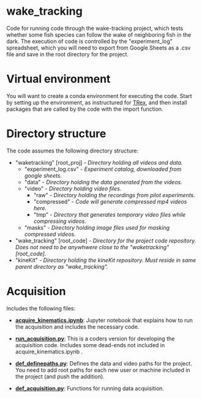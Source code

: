 # wake_tracking

Code for running code through the wake-tracking project, which tests whether some fish species can follow the wake of neighboring fish in the dark. 
The execution of code is controlled by the "experiment_log" spreadsheet, which you will need to export from Google Sheets as a .csv file and save in the root directory for the project.

# Virtual environment

You will want to create a conda environment for executing the code. 
Start by setting up the environment, as instructured for [TRex](https://trex.run/docs/install.html), and then install packages that are called by the code with the import function.

# Directory structure

The code assumes the following directory structure:

* "waketracking" [root_proj] - *Directory holding all videos and data.*
    * "experiment_log.csv" - *Experiment catalog, downloaded from google sheets.*
    * "data" - *Directory holding the data generated from the videos.*
    * "video" - *Directory holding video files.*
        * "raw" - *Directory holding the recordings from pilot experiments.*
        * "compressed" - *Code will generate compressed mp4 videos here.*
        * "tmp" - *Directory that generates temporary video files while compressing videos.*
    * "masks" - *Directory holding image files used for masking compressed videos.*    
* "wake_tracking" [root_code] - *Directory for the project code repository. Does not need to be anywhwere close to the "waketracking" [root_code].*
* "kineKit" - *Directory holding the kineKit repository. Must reside in same parent directory as "wake_tracking".*


# Acquisition

Includes the following files: 

- **[acquire_kinematics.ipynb](acquire_kinematics.ipynb)**: Jupyter notebook that explains how to run the acquisition and includes the necessary code.

- **[run_acquisition.py](run_acquisition.py)**: This is a coders version for developing the acquisition code. Includes some dead-ends not included in acquire_kinematics.ipynb .

- **[def_definepaths.py](def_definepaths.py)**: Defines the data and video paths for the project. You need to add root paths for each new user or machine included in the project (and push the addition).

- **[def_acquisition.py](def_acquisition.py)**: Functions for running data acquisition.



[//]: # ()
[//]: # (## Processing)

[//]: # (Taking the raw coordinates from DLC videos, cleaning the data, and generating parameter metrics of the kinematics. Controlled with runProcessing.)

[//]: # ()
[//]: # (## Analysis)

[//]: # (Exploratory data analysis. )

[//]: # ()
[//]: # (## Presentation )

[//]: # (Stats and final figure construction.)
